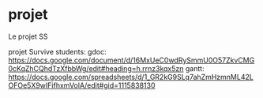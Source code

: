 # projet
Le projet SS

projet Survive students: 
gdoc: https://docs.google.com/document/d/16MxUeC0wdRySmmU0O57ZkvCMG0cKqZhCQhdTzXfbbWg/edit#heading=h.rrnz3kqx5zn 
gantt: https://docs.google.com/spreadsheets/d/1_GR2kG9SLq7ahZmHzmnML42LOFOe5X9wIFifhxmVolA/edit#gid=1115838130
